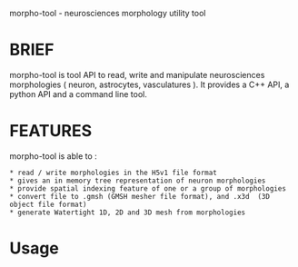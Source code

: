 morpho-tool - neurosciences morphology utility tool

# BRIEF

morpho-tool is tool API to read, write and manipulate neurosciences morphologies ( neuron, astrocytes, vasculatures ).
It provides a C++ API, a python API and a command line tool.

# FEATURES

morpho-tool is able to  :

	* read / write morphologies in the H5v1 file format
	* gives an in memory tree representation of neuron morphologies
	* provide spatial indexing feature of one or a group of morphologies
	* convert file to .gmsh (GMSH mesher file format), and .x3d  (3D object file format)
	* generate Watertight 1D, 2D and 3D mesh from morphologies

# Usage


	
